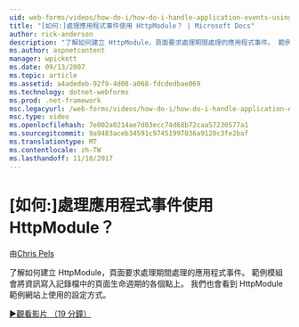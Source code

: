 ```yaml
---
uid: web-forms/videos/how-do-i/how-do-i-handle-application-events-using-an-httpmodule
title: "[如何:]處理應用程式事件使用 HttpModule？ | Microsoft Docs"
author: rick-anderson
description: "了解如何建立 HttpModule，頁面要求處理期間處理的應用程式事件。 範例模組會將資訊寫入記錄檔..."
ms.author: aspnetcontent
manager: wpickett
ms.date: 09/13/2007
ms.topic: article
ms.assetid: a4adedeb-92f9-4d08-a068-fdcdedbae069
ms.technology: dotnet-webforms
ms.prod: .net-framework
msc.legacyurl: /web-forms/videos/how-do-i/how-do-i-handle-application-events-using-an-httpmodule
msc.type: video
ms.openlocfilehash: 7e002a0214ae7d03ecc74d68b72caa57230577a1
ms.sourcegitcommit: 9a9483aceb34591c97451997036a9120c3fe2baf
ms.translationtype: MT
ms.contentlocale: zh-TW
ms.lasthandoff: 11/10/2017
---
```

<a name="how-do-i-handle-application-events-using-an-httpmodule"></a>[如何:]處理應用程式事件使用 HttpModule？
====================
由[Chris Pels](https://twitter.com/chrispels)

了解如何建立 HttpModule，頁面要求處理期間處理的應用程式事件。 範例模組會將資訊寫入記錄檔中的頁面生命週期的各個點上。 我們也會看到 HttpModule 範例網站上使用的設定方式。

[&#9654;觀看影片 （19 分鐘）](https://channel9.msdn.com/Blogs/ASP-NET-Site-Videos/how-do-i-handle-application-events-using-an-httpmodule)
